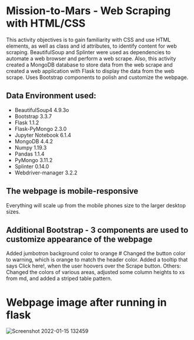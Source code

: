 # Mission-to-Mars  -  Web Scraping with HTML/CSS

This activity objectives is to gain familiarity with CSS and use HTML elements, as well as class and id attributes, to identify content for web scraping.
BeautifulSoup and Splinter were used as dependencies  to automate a web browser and perform a web scrape.
Also, this activity created a MongoDB database to store data from the web scrape and created a web application with Flask to display the data from the web scrape.
Uses Bootstrap components to polish and customize the webpage.

## Data Environment used:
  -  BeautifulSoup4 4.9.3o
  -  Bootstrap 3.3.7
  -  Flask 1.1.2
  -  Flask-PyMongo 2.3.0
  -  Jupyter Notebook 6.1.4
  -  MongoDB 4.4.2
  -  Numpy 1.19.3
  -  Pandas 1.1.4
  -  PyMongo 3.11.2
  -  Splinter 0.14.0
  -  Webdriver-manager 3.2.2

## The webpage is mobile-responsive 
Everything will scale up from the mobile phones size to the larger desktop sizes.

## Additional Bootstrap -  3 components are used to customize appearance of  the webpage
Added jumbotron background color to orange # 
Changed the button color to warning, which is orange to match the header color.
Added a tooltip that says Click here!, when the user hoovers over the Scrape button.
Others: Changed the colors of various areas, adjusted some column heights to xs from md, and added a striped table pattern.

# Webpage image after running  in flask
![Screenshot 2022-01-15 132459](https://user-images.githubusercontent.com/92903447/149635574-2235cb48-715b-417a-aa11-c94f80e0883b.png)





